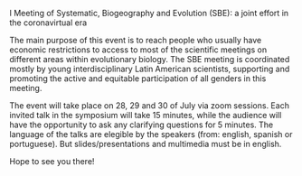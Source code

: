 I Meeting of Systematic, Biogeography and Evolution (SBE): a joint effort in the coronavirtual era

The main purpose of this event is to reach people who usually have economic restrictions to access to most of the scientific meetings on different areas within evolutionary biology. The SBE meeting is coordinated mostly by young interdisciplinary Latin American scientists, supporting and promoting the active and equitable participation of all genders in this meeting.

The event will take place on 28, 29 and 30 of July via zoom sessions. Each invited talk in the symposium will take 15 minutes, while the audience will have the opportunity to ask any clarifying questions for 5 minutes. The language of the talks are elegible by the speakers (from: english, spanish or portuguese). But slides/presentations and multimedia must be in english.

Hope to see you there!
